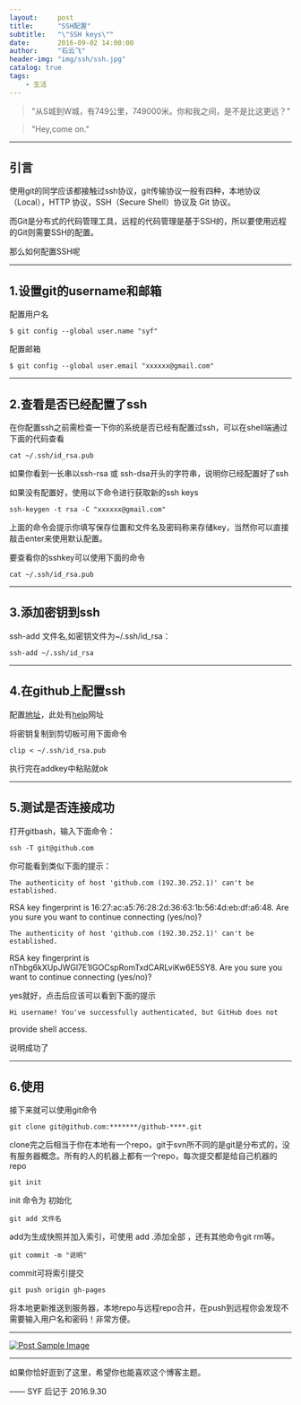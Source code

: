 ```yaml
---
layout:     post
title:      "SSH配置"
subtitle:   "\"SSH keys\""
date:       2016-09-02 14:00:00
author:     "石云飞"
header-img: "img/ssh/ssh.jpg"
catalog: true
tags:
    - 生活
---
```



> "从S城到W城，有749公里，749000米。你和我之间，是不是比这更远？"

>"Hey,come on."

---

## 引言
使用git的同学应该都接触过ssh协议，git传输协议一般有四种，本地协议（Local），HTTP 协议，SSH（Secure Shell）协议及 Git 协议。

而Git是分布式的代码管理工具，远程的代码管理是基于SSH的，所以要使用远程的Git则需要SSH的配置。

那么如何配置SSH呢


---

## 1.设置git的username和邮箱

配置用户名

	$ git config --global user.name "syf"
	
配置邮箱

	$ git config --global user.email "xxxxxx@gmail.com"




		
---

## 2.查看是否已经配置了ssh
在你配置ssh之前需检查一下你的系统是否已经有配置过ssh，可以在shell端通过下面的代码查看

	cat ~/.ssh/id_rsa.pub
	
如果你看到一长串以ssh-rsa 或 ssh-dsa开头的字符串，说明你已经配置好了ssh

如果没有配置好，使用以下命令进行获取新的ssh keys

	ssh-keygen -t rsa -C "xxxxxx@gmail.com"
	
上面的命令会提示你填写保存位置和文件名及密码称来存储key，当然你可以直接敲击enter来使用默认配置。

要查看你的sshkey可以使用下面的命令

	cat ~/.ssh/id_rsa.pub

---

## 3.添加密钥到ssh

ssh-add 文件名,如密钥文件为~/.ssh/id_rsa：

	ssh-add ~/.ssh/id_rsa

---

## 4.在github上配置ssh

配置[地址](https://github.com/settings/ssh)，此处有[help](https://help.github.com/articles/generating-an-ssh-key/)网址

将密钥复制到剪切板可用下面命令

	clip < ~/.ssh/id_rsa.pub
	
执行完在addkey中粘贴就ok

---

## 5.测试是否连接成功
打开gitbash，输入下面命令：

	ssh -T git@github.com
	
你可能看到类似下面的提示：

	The authenticity of host 'github.com (192.30.252.1)' can't be established.
RSA key fingerprint is 16:27:ac:a5:76:28:2d:36:63:1b:56:4d:eb:df:a6:48.
Are you sure you want to continue connecting (yes/no)?

	The authenticity of host 'github.com (192.30.252.1)' can't be established.
RSA key fingerprint is nThbg6kXUpJWGl7E1IGOCspRomTxdCARLviKw6E5SY8.
Are you sure you want to continue connecting (yes/no)?


yes就好，点击后应该可以看到下面的提示


	Hi username! You've successfully authenticated, but GitHub does not
provide shell access.

说明成功了

---

## 6.使用
接下来就可以使用git命令 
   
	git clone git@github.com:*******/github-****.git
	
clone完之后相当于你在本地有一个repo，git于svn所不同的是git是分布式的，没有服务器概念。所有的人的机器上都有一个repo，每次提交都是给自己机器的repo

	git init
	
init 命令为 初始化
	
	git add 文件名
	
add为生成快照并加入索引，可使用 add .添加全部 ，还有其他命令git rm等。
	
	git commit -m "说明"
	
commit可将索引提交

	git push origin gh-pages
	
将本地更新推送到服务器，本地repo与远程repo合并，在push到远程你会发现不需要输入用户名和密码！非常方便。


---
<a href="{{ site.baseurl }}/img/ssh/ssh_end.jpg">
    <img src="{{ site.baseurl }}/img/ssh/ssh_end.jpg" alt="Post Sample Image">
</a>

---

如果你恰好逛到了这里，希望你也能喜欢这个博客主题。

—— SYF 后记于 2016.9.30


